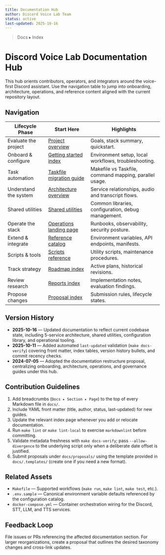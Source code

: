 ```yaml
---
title: Documentation Hub
author: Discord Voice Lab Team
status: active
last-updated: 2025-10-16
---
```


<!-- markdownlint-disable-next-line MD041 -->
> Docs ▸ Index

# Discord Voice Lab Documentation Hub

This hub orients contributors, operators, and integrators around the voice-first Discord
assistant. Use the navigation table to jump into onboarding, architecture, operations,
and reference content aligned with the current repository layout.

## Navigation

| Lifecycle Phase | Start Here | Highlights |
| --- | --- | --- |
| Evaluate the project | [Project overview](../README.md) | Goals, stack summary, quickstart. |
| Onboard & configure | [Getting started index](getting-started/README.md) | Environment setup, local workflows, troubleshooting. |
| Task automation | [Taskfile migration guide](getting-started/taskfile-migration.md) | Makefile vs Taskfile, command mapping, parallel usage. |
| Understand the system | [Architecture overview](architecture/system-overview.md) | Service relationships, audio and transcript flows. |
| Shared utilities | [Shared utilities](architecture/shared-utilities.md) | Common libraries, configuration, debug management. |
| Operate the stack | [Operations landing page](operations/README.md) | Runbooks, observability, security posture. |
| Extend & integrate | [Reference catalog](reference/configuration-catalog.md) | Environment variables, API endpoints, manifests. |
| Scripts & tools | [Scripts reference](reference/scripts-reference.md) | Utility scripts, maintenance procedures. |
| Track strategy | [Roadmap index](roadmaps/README.md) | Active plans, historical revisions. |
| Review research | [Reports index](reports/README.md) | Implementation notes, evaluation findings. |
| Propose changes | [Proposal index](proposals/README.md) | Submission rules, lifecycle states. |

## Version History

- **2025-10-16** — Updated documentation to reflect current codebase state, including 5-service
  architecture, shared utilities, configuration library, and operational tooling.
- **2025-10-11** — Added automated `last-updated` validation (`make docs-verify`) covering
  front matter, index tables, version history bullets, and commit recency checks.
- **2024-07-05** — Adopted the documentation restructure proposal, centralizing onboarding,
  architecture, operations, and governance guides under this hub.

## Contribution Guidelines

1. Add breadcrumbs (`Docs ▸ Section ▸ Page`) to the top of every Markdown file in `docs/`.
2. Include YAML front matter (title, author, status, last-updated) for new guides.
3. Update the relevant index page whenever you add or relocate documentation.
4. Run `make lint` or `make lint-local` to exercise `markdownlint` before committing.
5. Validate metadata freshness with `make docs-verify`; pass `--allow-divergence` to the
   underlying script only when a deliberate date offset is justified.
6. Submit proposals under `docs/proposals/` using the template provided in
   `docs/.templates/` (create one if you need a new format).

## Related Assets

- `Makefile` — Supported workflows (`make run`, `make lint`, `make test`, etc.).
- `.env.sample` — Canonical environment variable defaults referenced by the configuration catalog.
- `docker-compose.yml` — Container orchestration wiring for the Discord, STT, LLM, and TTS services.

## Feedback Loop

File issues or PRs referencing the affected documentation section. For larger reorganizations,
create a proposal that outlines the desired taxonomy changes and cross-link updates.
